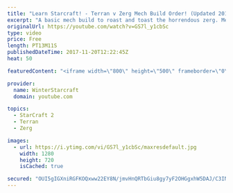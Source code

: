 ```yaml
---
title: "Learn Starcraft! - Terran v Zerg Mech Build Order! (Updated 2018)"
excerpt: "A basic mech build to roast and toast the horrendous zerg. Meant for lower level players looking for some direction! -- Watch live at https://www.twitch.tv/wintergaming"
originalUrl: https://youtube.com/watch?v=GS7l_y1cbSc
type: video
price: Free
length: PT13M11S
publishedDateTime: 2017-11-20T12:22:45Z
heat: 50

featuredContent: "<iframe width=\"800\" height=\"500\" frameborder=\"0\" src=\"https://www.youtube.com/embed/GS7l_y1cbSc\" allow=\"accelerometer; autoplay; encrypted-media; gyroscope; picture-in-picture\" allowfullscreen></iframe>"

provider:
  name: WinterStarcraft
  domain: youtube.com

topics:
  - StarCraft 2
  - Terran
  - Zerg

images:
  - url: https://i.ytimg.com/vi/GS7l_y1cbSc/maxresdefault.jpg
    width: 1280
    height: 720
    isCached: true

secured: "OUI5gIGXniRGFKOQxww22EY8N/jmvHnQRTbGiu8gy7yF2OHGgxhW5DAJ/C3IN6gsGCgvb6n/5LDCD4a/LQ0gdCbjBxmtr0y//pmwy2Q4Ue9JjFGIDI/SgEAdbHCEhnnsaChwGk/a23aRrady+Ofrd8Ux9wuC5njsG1mmhrzRhgmfukLdBn95jLMVQ4KmhMOX0pd6/yTeJrNfEn4phL7289BSn4LzBSiip6yq951AOgHCa4Iy+bkpcmmJ7IAs9rdIAu82REvDTFMYrUKNLhqx+e41lotXcWh7U4+K+76BYt4kidG8m9bhJVI7UUe0rnee6O8tZK3vJFMOCfbqhkjWvGmhDyUlyJyeQ4XNmrm9/7x6k2skdhu8rX0YP4gCEy5hRtAz8Ke98TSIwK8vHzoBvqtfSJsW+qihhBXHBabU/eM=;h4mAG5wV0l956PjgHrmcNw=="
---
```


